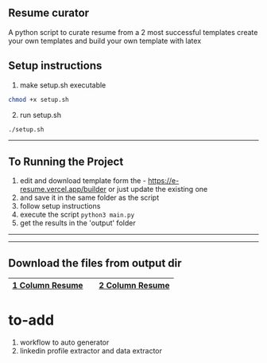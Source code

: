 ## Resume curator
A python script to curate resume from a 2 most successful templates
create your own templates and build your own template with latex


## Setup instructions
1. make setup.sh executable
```bash
chmod +x setup.sh
```
2. run setup.sh
```bash
./setup.sh
```

---
## To Running the Project
1. edit and download template form the - https://e-resume.vercel.app/builder or just update the existing one
2. and save it in the same folder as the script
3. follow setup instructions 
4. execute the script `python3 main.py`
5. get the results in the 'output' folder

<!-- download the files from output dir btn-->

---
---
## Download the files from output dir
| [1 Column Resume](https://github.com/rishi23root/resume-curator/blob/main/output/1ColumnResume.pdf) | | [2 Column Resume](https://github.com/rishi23root/resume-curator/blob/main/output/2ColumnResume.pdf) |
| --- | --- |--- |


# to-add
1. workflow to auto generator
2. linkedin profile extractor and data extractor